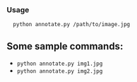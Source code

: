 ### Usage
      python annotate.py /path/to/image.jpg
      
## Some sample commands:
- `python annotate.py img1.jpg`
- `python annotate.py img2.jpg`
